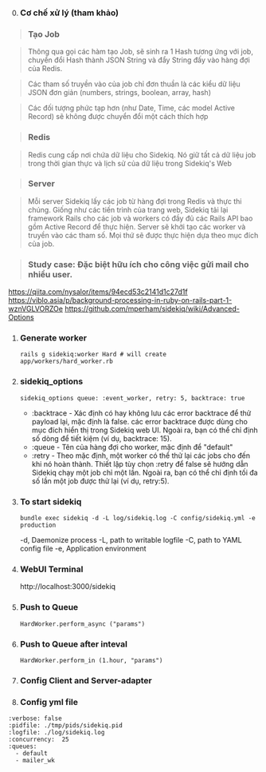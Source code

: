 0. ### Cơ chế xử lý (tham khảo)
>### Tạo Job

 >Thông qua gọi các hàm tạo Job, sẽ sinh ra 1 Hash tương ứng với job, chuyển đổi Hash thành JSON String và đẩy String đấy vào hàng đợi của Redis.

 >Các tham số truyền vào của job chỉ đơn thuần là các kiểu dữ liệu JSON đơn giản (numbers, strings, boolean, array, hash)

 >Các đối tượng phức tạp hơn (như Date, Time, các model Active Record) sẽ không được chuyển đổi một cách thích hợp

 >### Redis

 >Redis cung cấp nơi chứa dữ liệu cho Sidekiq. Nó giữ tất cả dữ liệu job trong thời gian thực và lịch sử của dữ liệu trong Sidekiq's Web

 >### Server

 >Mỗi server Sidekiq lấy các job từ hàng đợi trong Redis và thực thi chúng. Giống như các tiến trình của trang web, Sidekiq tải lại framework Rails cho các job và workers có đầy đủ các Rails API bao gồm Active Record để thực hiện. Server sẽ khởi tạo các worker và truyền vào các tham số. Mọi thứ sẽ được thực hiện dựa theo mục đích của job.

 > ### Study case: Đặc biệt hữu ích cho công việc gửi mail cho nhiều user.

https://qiita.com/nysalor/items/94ecd53c2141d1c27d1f
https://viblo.asia/p/background-processing-in-ruby-on-rails-part-1-wznVGLVORZOe
https://github.com/mperham/sidekiq/wiki/Advanced-Options
1. ### Generate worker
   `rails g sidekiq:worker Hard # will create app/workers/hard_worker.rb`
2. ### sidekiq_options  
    `sidekiq_options queue: :event_worker, retry: 5, backtrace: true`

    - :backtrace - Xác định có hay không lưu các error backtrace để thử payload lại, mặc định là false. các error backtrace được dùng cho mục đích hiển thị trong Sidekiq web UI. Ngoài ra, bạn có thể chỉ định số dòng để tiết kiệm (ví dụ, backtrace: 15).
    - :queue - Tên của hàng đợi cho worker, mặc định để "default"
    - :retry - Theo mặc định, một worker có thể thử lại các jobs cho đến khi nó hoàn thành. Thiết lập tùy chọn :retry để false sẽ hướng dẫn Sidekiq chạy một job chỉ một lần. Ngoài ra, bạn có thể chỉ định tối đa số lần một job được thử lại (ví dụ, retry:5).      
3. ### To start sidekiq
   `bundle exec sidekiq -d -L log/sidekiq.log -C config/sidekiq.yml -e production`

    -d, Daemonize process
    -L, path to writable logfile
    -C, path to YAML config file
    -e, Application environment

4. ### WebUI Terminal
   http://localhost:3000/sidekiq

5. ### Push to Queue
   `HardWorker.perform_async ("params")`

6. ### Push to Queue after inteval
   `HardWorker.perform_in (1.hour, "params")`

7. ### Config Client and Server-adapter

8. ### Config yml file
  ```
  :verbose: false
  :pidfile: ./tmp/pids/sidekiq.pid
  :logfile: ./log/sidekiq.log
  :concurrency:  25
  :queues:
    - default
    - mailer_wk
  ```
